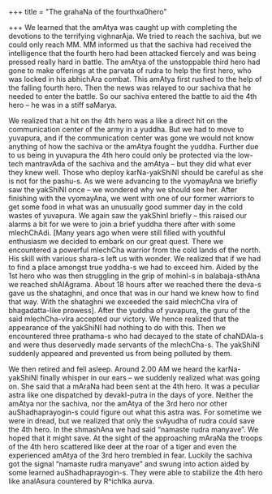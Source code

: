 +++
title = "The grahaNa of the fourthxa0hero"

+++
We learned that the amAtya was caught up with completing the devotions
to the terrifying vighnarAja. We tried to reach the sachiva, but we
could only reach MM. MM informed us that the sachiva had received the
intelligence that the fourth hero had been attacked fiercely and was
being pressed really hard in battle. The amAtya of the unstoppable third
hero had gone to make offerings at the parvata of rudra to help the
first hero, who was locked in his abhichAra combat. This amAtya first
rushed to the help of the falling fourth hero. Then the news was relayed
to our sachiva that he needed to enter the battle. So our sachiva
entered the battle to aid the 4th hero – he was in a stiff saMarya.

We realized that a hit on the 4th hero was a like a direct hit on the
communication center of the army in a yuddha. But we had to move to
yuvapura, and if the communication center was gone we would not know
anything of how the sachiva or the amAtya fought the yuddha. Further due
to us being in yuvapura the 4th hero could only be protected via the
low-tech mantravAda of the sachiva and the amAtya – but they did what
ever they knew well. Those who deploy karNa-yakShiNI should be careful
as she is not for the pashu-s. As we were advancing to the vyomayAna we
briefly saw the yakShiNI once – we wondered why we should see her. After
finishing with the vyomayAna, we went with one of our former warriors to
get some food in what was an unusually good summer day in the cold
wastes of yuvapura. We again saw the yakShinI briefly – this raised our
alarms a bit for we were to join a brief yuddha there after with some
mlechChAdi. \[Many years ago when were still filled with youthful
enthusiasm we decided to embark on our great quest. There we encountered
a powerful mlechCha warrior from the cold lands of the north. His skill
with various shara-s left us with wonder. We realized that if we had to
find a place amongst true yoddha-s we had to exceed him. Aided by the
1st hero who was then struggling in the grip of mohinI-s in
balabaja-sthAna we reached shAlAgrama. About 18 hours after we reached
there the deva-s gave us the shataghni, and once that was in our hand we
knew how to find that way. With the shataghni we exceeded the said
mlechCha vIra of bhagadatta-like prowess\]. After the yuddha of
yuvapura, the guru of the said mlechCha-vIra accepted our victory. We
hence realized that the appearance of the yakShiNI had nothing to do
with this. Then we encountered three prathama-s who had decayed to the
state of chaNDAla-s and were thus deservedly made servants of the
mlechCha-s. The yakShiNI suddenly appeared and prevented us from being
polluted by them.

We then retired and fell asleep. Around 2.00 AM we heard the
karNa-yakShiNI finally whisper in our ears – we suddenly realized what
was going on. She said that a mAraNa had been sent at the 4th hero. It
was a peculiar astra like one dispatched by devakI-putra in the days of
yore. Neither the amAtya nor the sachiva, nor the amAtya of the 3rd hero
nor other auShadhaprayogin-s could figure out what this astra was. For
sometime we were in dread, but we realized that only the svAyudha of
rudra could save the 4th hero. In the shmashAna we had said “namaste
rudra manyave”. We hoped that it might save. At the sight of the
approaching mAraNa the troops of the 4th hero scattered like deer at the
roar of a tiger and even the experienced amAtya of the 3rd hero trembled
in fear. Luckily the sachiva got the signal “namaste rudra manyave” and
swung into action aided by some learned auShadhaprayogin-s. They were
able to stabilize the 4th hero like analAsura countered by R^ichIka
aurva.
